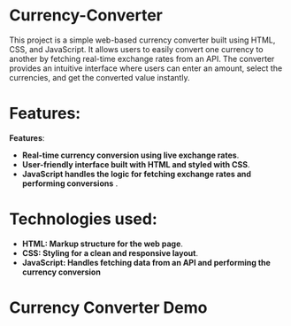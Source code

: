 # Currency-Converter
This project is a simple web-based currency converter built using HTML, CSS, and JavaScript. It allows users to easily convert one currency to another by fetching real-time exchange rates from an API. The converter provides an intuitive interface where users can enter an amount, select the currencies, and get the converted value instantly.
# Features:

 **Features**:
- **Real-time currency conversion using live exchange rates**.
- **User-friendly interface built with HTML and styled with CSS**.
- **JavaScript handles the logic for fetching exchange rates and performing conversions**
  .
# Technologies used:

- **HTML: Markup structure for the web page**.
- **CSS: Styling for a clean and responsive layout**.
-  **JavaScript: Handles fetching data from an API and performing the currency conversion**

# Currency Converter Demo



